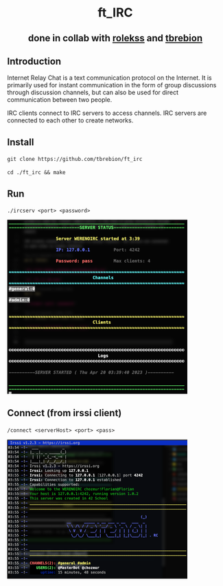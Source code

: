 # <p align="center">ft_IRC</p>
## <p align="center"> done in collab with [rolekss](https://github.com/RolandVrignon) and [tbrebion](https://github.com/tbrebion)</p>

## Introduction

Internet Relay Chat is a text communication protocol on the Internet. It is primarily used for instant communication in the form of group discussions through discussion channels, but can also be used for direct communication between two people.

IRC clients connect to IRC servers to access channels. IRC servers are connected to each other to create networks.

## Install

`git clone https://github.com/tbrebion/ft_irc`

`cd ./ft_irc && make`

## Run

`./ircserv <port> <password>`

![runtime](/assets/run.png)

## Connect (from irssi client)

`/connect <serverHost> <port> <pass>`

![connect](/assets/connect.png)


